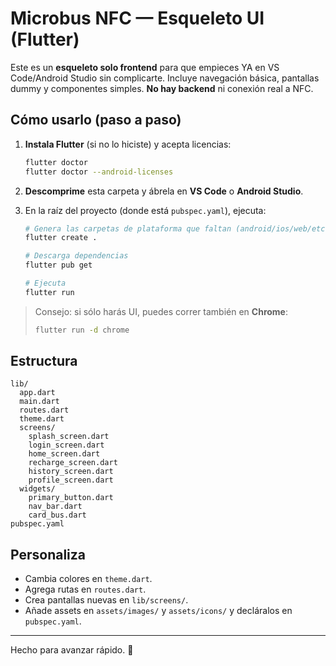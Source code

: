 # Microbus NFC — Esqueleto UI (Flutter)

Este es un **esqueleto solo frontend** para que empieces YA en VS Code/Android Studio sin complicarte.
Incluye navegación básica, pantallas dummy y componentes simples. **No hay backend** ni conexión real a NFC.

## Cómo usarlo (paso a paso)

1. **Instala Flutter** (si no lo hiciste) y acepta licencias:
   ```bash
   flutter doctor
   flutter doctor --android-licenses
   ```

2. **Descomprime** esta carpeta y ábrela en **VS Code** o **Android Studio**.

3. En la raíz del proyecto (donde está `pubspec.yaml`), ejecuta:
   ```bash
   # Genera las carpetas de plataforma que faltan (android/ios/web/etc.)
   flutter create .

   # Descarga dependencias
   flutter pub get

   # Ejecuta
   flutter run
   ```

> Consejo: si sólo harás UI, puedes correr también en **Chrome**:
> ```bash
> flutter run -d chrome
> ```

## Estructura

```
lib/
  app.dart
  main.dart
  routes.dart
  theme.dart
  screens/
    splash_screen.dart
    login_screen.dart
    home_screen.dart
    recharge_screen.dart
    history_screen.dart
    profile_screen.dart
  widgets/
    primary_button.dart
    nav_bar.dart
    card_bus.dart
pubspec.yaml
```

## Personaliza
- Cambia colores en `theme.dart`.
- Agrega rutas en `routes.dart`.
- Crea pantallas nuevas en `lib/screens/`.
- Añade assets en `assets/images/` y `assets/icons/` y decláralos en `pubspec.yaml`.

---

Hecho para avanzar rápido. 🚀
